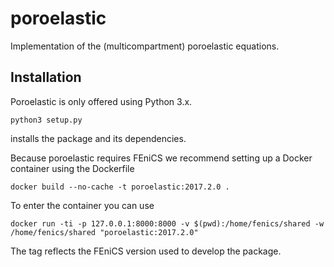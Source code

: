# poroelastic
Implementation of the (multicompartment) poroelastic equations.

## Installation
Poroelastic is only offered using Python 3.x.
```
python3 setup.py
```
installs the package and its dependencies.

Because poroelastic requires FEniCS we recommend setting up a Docker container
using the Dockerfile
```
docker build --no-cache -t poroelastic:2017.2.0 .
```
To enter the container you can use
```
docker run -ti -p 127.0.0.1:8000:8000 -v $(pwd):/home/fenics/shared -w /home/fenics/shared "poroelastic:2017.2.0"
```
The tag reflects the FEniCS version used to develop the package.
